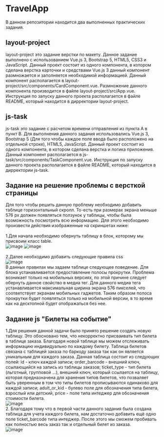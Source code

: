# TravelApp
В данном репозитории находится два выполненных практических задания.<br/>
## layout-project
layout-project это задание верстки по макету. Данное задание выполнено с использованием Vue.js 3, Bootstrap 5, HTML5, CSS3 и JavaScript. Данный проект состоит из одного компонента, в котором сделана верстка карточки и средствами Vue.js 3 данный компонент размножается и заполняется необходимой информацией. Данный компонент располагается в layout-project/src/components/CardComponent.vue. Размножение данного компонента производится в файле layout-project/src/App.vue. Инструкция по запуску данного проекта располагается в файле README, который находится в дирректории layout-project.<br/>
## js-task
js-task это задание с расчетом времени отправления из пункта А в пункт B. Для выполнения данного задания использовались Vue.js 3, Bootstrap 5 (Для того чтобы каждое поле ввода было расположено на отдельной строке), HTML5, JavaScript. Данный проект состоит из одного компонента, в котором сделана верстка и логика приложения. Данный компонент располагается в js-task/src/components/TaskComponent.vue. Инструкция по запуску данного проекта располагается в файле README, который находится в дирректории js-task.
## Задание на решение проблемы с версткой страницы
Для того чтобы решить данную проблему необходимо добавить таблице горизонтальный скролл. То-есть при размерах экрана меньше 576 px должен появляться ползунок у таблицы, чтобы была возможность посмотреть всю информацию. Для этого необходимо произвести действия изображенные на скриншетах ниже:<br/><br/>
1.Для начала необходимо обернуть таблицу в блок, которому мы присвоим класс table.<br/>
![image](https://user-images.githubusercontent.com/81620056/196059924-3ec65d74-9a85-4bb4-a1d9-9a50d0f9dadc.png)
![image](https://user-images.githubusercontent.com/81620056/196059970-8c68ee88-5947-4af9-a890-c2d0677b4e91.png) <br/> <br/>
2.Далее необходимо добавить следующие правила css<br/>
![image](https://user-images.githubusercontent.com/81620056/196060807-c136583c-4493-46d5-815b-3a594195610c.png) <br/>
В данных правилах мы задаем таблице следующее поведение. Для блока устанавливается предоставление полосы прокрутки. Проблема возникает только на мобильных версиях, по этой причине следует обернуть данное свойство в медиа тег. Для данного медиа тега устанавливается максимальная ширина экрана 576 пикселей, что соответствует экранам мобильных гаджетов. Таким образом полоса прокрутки будет появляться только на мобильной версии, в то время как на десктопной будет отображаться без нее.<br/>
## Задание js "Билеты на событие"
1.Для решения данной задачи было принято решение создать новую таблицу. Это обосновано тем, что некорректно присваивать тип билета в таблице заказа. Благодаря новой таблице мы можем отслеживать информацию индивидуально по каждому билету. Таблица билетов связана с таблицей заказа по баркоду заказа так как он является уникальным для каждого заказа. Данная таблица состоит из следующих полей: id - ключ каждой записи; order_barcode - внешний ключ, ссылающийся на запись из таблицы заказов; ticket_type - тип билета (льготный, групповой ...), внешний ключ, который ссылается на таблицу, которая предназначена для хранения типов билетов, что позваляет быть уверенным в том что типы билетов прописываются одинаково для каждой записи; adult_or_kid - булево поле для обозначения типа билета, взрослый или детский, price - поле типа интеджер для обозначения стоимости билета.
<br/>
![image](https://user-images.githubusercontent.com/81620056/196062776-81894264-4423-4775-97a8-f2caea9f6875.png)
<br/>
2. Благодаря тому что в первой части данного задания была создана таблица для учета каждого билета, нам достаточно добавить ещё одно поле ticket_barcode типа интеджер. После этого мы сможем пробивать как полностью весь заказ так и отдельный билет из заказа.<br/>
![image](https://user-images.githubusercontent.com/81620056/196063100-4f1e78d2-84d2-454a-8834-2c3517e05c20.png)
